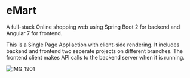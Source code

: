 # eMart
A full-stack Online shopping web using Spring Boot 2 for backend and Angular 7 for frontend.

This is a Single Page Appliaction with client-side rendering. It includes backend and frontend two seperate projects on different branches. The frontend client makes API calls to the backend server when it is running.


![IMG_1901](https://user-images.githubusercontent.com/56353800/134356846-04436c5f-528d-475d-94f9-5a5779cd64f0.jpg)

